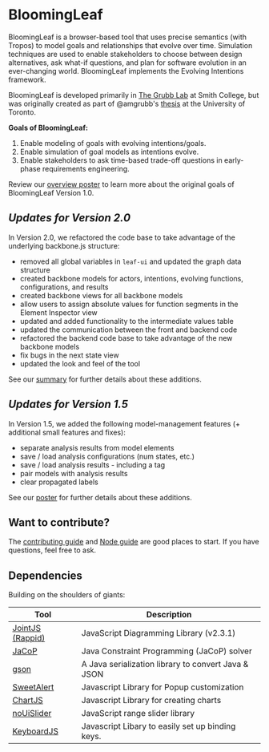 # BloomingLeaf
BloomingLeaf is a browser-based tool that uses precise semantics (with Tropos) to model goals and relationships that evolve over time. Simulation techniques are used to enable stakeholders to choose between design alternatives, ask what-if questions, and plan for software evolution in an ever-changing world. BloomingLeaf implements the Evolving Intentions framework. 

BloomingLeaf is developed primarily in [The Grubb Lab](https://amgrubb.github.io/grubb-lab/) at Smith College, but was originally created as part of @amgrubb's [thesis](http://hdl.handle.net/1807/95842) at the University of Toronto. 

**Goals of BloomingLeaf:**
1. Enable modeling of goals with evolving intentions/goals.
2. Enable simulation of goal models as intentions evolve.
3. Enable stakeholders to ask time-based trade-off questions in early-phase requirements engineering.

Review our [overview poster](http://www.cs.toronto.edu/~amgrubb/archive/RE18-Demo-Poster.pdf) to learn more about the original goals of BloomingLeaf Version 1.0. 

## *Updates for Version 2.0*
In Version 2.0, we refactored the code base to take advantage of the underlying backbone.js structure:

* removed all global variables in `leaf-ui` and updated the graph data structure
* created backbone models for actors, intentions, evolving functions, configurations, and results
* created backbone views for all backbone models
* allow users to assign absolute values for function segments in the Element Inspector view
* updated and added functionality to the intermediate values table
* updated the communication between the front and backend code
* refactored the backend code base to take advantage of the new backbone models
* fix bugs in the next state view
* updated the look and feel of the tool

See our [summary](https://amgrubb.github.io/posts/2021-08-13-backbone-refactor) for further details about these additions.

## *Updates for Version 1.5*
In Version 1.5, we added the following model-management features (+ additional small features and fixes):

* separate analysis results from model elements
* save / load analysis configurations (num states, etc.)
* save / load analysis results - including a tag
* pair models with analysis results
* clear propagated labels 

See our [poster](https://amgrubb.github.io/posts/2021-04-01-restructuring) for further details about these additions.

## Want to contribute?
The [contributing guide](https://github.com/amgrubb/BloomingLeaf/blob/develop/CONTRIBUTING.md) and [Node guide](https://github.com/amgrubb/BloomingLeaf/blob/develop/NODE-README.md) are good places to start. 
If you have questions, feel free to ask.

## Dependencies
Building on the shoulders of giants:

Tool                  | Description
--------------------- | -----------
[JointJS (Rappid)]               | JavaScript Diagramming Library (v2.3.1)
[JaCoP]              | Java Constraint Programming (JaCoP) solver
[gson](https://github.com/google/gson) |  A Java serialization library to convert Java & JSON
[SweetAlert](https://sweetalert.js.org/)        | Javascript Library for Popup customization
[ChartJS](http://www.chartjs.org/)           | Javascript Library for creating charts
[noUiSlider](https://github.com/leongersen/noUiSlider) | JavaScript range slider library
[KeyboardJS](https://github.com/RobertWHurst/KeyboardJS) | Javascript Libary to easily set up binding keys.

[JointJS (Rappid)]: https://github.com/clientIO/joint
[JaCoP]: https://github.com/radsz/jacop

